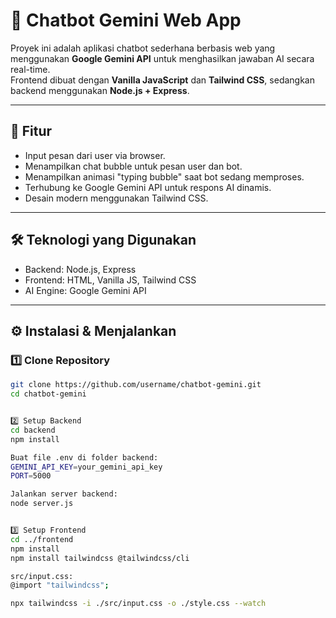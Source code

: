 # 💬 Chatbot Gemini Web App

Proyek ini adalah aplikasi chatbot sederhana berbasis web yang menggunakan **Google Gemini API** untuk menghasilkan jawaban AI secara real-time.  
Frontend dibuat dengan **Vanilla JavaScript** dan **Tailwind CSS**, sedangkan backend menggunakan **Node.js + Express**.

---

## 🚀 Fitur
- Input pesan dari user via browser.
- Menampilkan chat bubble untuk pesan user dan bot.
- Menampilkan animasi "typing bubble" saat bot sedang memproses.
- Terhubung ke Google Gemini API untuk respons AI dinamis.
- Desain modern menggunakan Tailwind CSS.

---

## 🛠 Teknologi yang Digunakan
- Backend: Node.js, Express
- Frontend: HTML, Vanilla JS, Tailwind CSS
- AI Engine: Google Gemini API

---

## ⚙️ Instalasi & Menjalankan

### 1️⃣ Clone Repository
```bash
git clone https://github.com/username/chatbot-gemini.git
cd chatbot-gemini


2️⃣ Setup Backend
cd backend
npm install

Buat file .env di folder backend:
GEMINI_API_KEY=your_gemini_api_key
PORT=5000

Jalankan server backend:
node server.js


3️⃣ Setup Frontend
cd ../frontend
npm install
npm install tailwindcss @tailwindcss/cli

src/input.css:
@import "tailwindcss";

npx tailwindcss -i ./src/input.css -o ./style.css --watch
